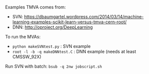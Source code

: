 Examples TMVA comes from:
- SVN: https://dbaumgartel.wordpress.com/2014/03/14/machine-learning-examples-scikit-learn-versus-tmva-cern-root/
- DNN: http://oproject.org/DeepLearning

To run the MVAs: 
- `python makeSVNtest.py`       : SVN example
- `root -l -b -q makeDNNtest.C` : DNN example (needs at least CMSSW_92X) 

Run SVN with batch:
`bsub -q 2nw jobscript.sh`
